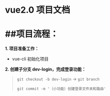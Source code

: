 # vue2.0 项目文档

# ##项目流程：

**1. 项目准备工作：**

-   vue-cli 初始化项目

**2. 创建子分支 dev-login，完成登录功能：**

> `git checkout -b dev-login` -> `git branch`
>
> `git commit -m '（小功能）创建登录文件夹和路由'`
